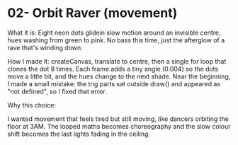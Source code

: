 # 02- Orbit Raver (movement)

What it is:
Eight neon dots glidein slow motion around an invisible centre, hues washing from green
to pink. No bass this time, just the afterglow of a rave that's winding down.

How I made it:
createCanvas, translate to centre, then a single for loop that clones the dot 8 times.
Each frame adds a tiny angle (0.004) so the dots move a little bit, and the hues change
to the next shade.
Near the beginning, I made a small mistake: the trig parts sat outside draw() and appeared
as "not defined", so I fixed that error.

Why this choice:

I wanted movement that feels tired but still moving, like dancers orbiting the floor at 3AM.
The looped maths becomes choreography and the slow colour shift becomes the last lights
fading in the ceiling.
